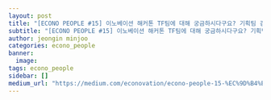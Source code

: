 ```yaml
---
layout: post
title: "[ECONO PEOPLE #15] 이노베이션 해커톤 TF팀에 대해 궁금하시다구요? 기획팀 김서영, 오중균 님의 이야기를 들려드립니다!"
subtitle: "[ECONO PEOPLE #15] 이노베이션 해커톤 TF팀에 대해 궁금하시다구요? 기획팀 김서영, 오중균 님의 이야기를 들려드립니다!"
author: jeongin minjoo
categories: econo_people
banner:
  image:
tags: econo_people
sidebar: []
medium_url: "https://medium.com/econovation/econo-people-15-%EC%9D%B4%EB%85%B8%EB%B2%A0%EC%9D%B4%EC%85%98-%ED%95%B4%EC%BB%A4%ED%86%A4-tf%ED%8C%80%EC%97%90-%EB%8C%80%ED%95%B4-%EA%B6%81%EA%B8%88%ED%95%98%EC%8B%9C%EB%8B%A4%EA%B5%AC%EC%9A%94-%EA%B8%B0%ED%9A%8D%ED%8C%80-%EA%B9%80%EC%84%9C%EC%98%81-%EC%98%A4%EC%A4%91%EA%B7%A0-%EB%8B%98%EC%9D%98-%EC%9D%B4%EC%95%BC%EA%B8%B0%EB%A5%BC-%EB%93%A4%EB%A0%A4%EB%93%9C%EB%A6%BD%EB%8B%88%EB%8B%A4-eff796af5d7c"
---
```

